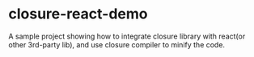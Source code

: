 # closure-react-demo

A sample project showing how to integrate closure library with react(or other 3rd-party lib), and use closure compiler to minify the code.
